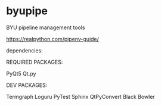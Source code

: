 # byupipe
BYU pipeline management tools

https://realpython.com/pipenv-guide/

dependencies:

REQUIRED PACKAGES:

PyQt5
Qt.py

DEV PACKAGES:

Termgraph
Loguru
PyTest
Sphinx
QtPyConvert
Black
Bowler
